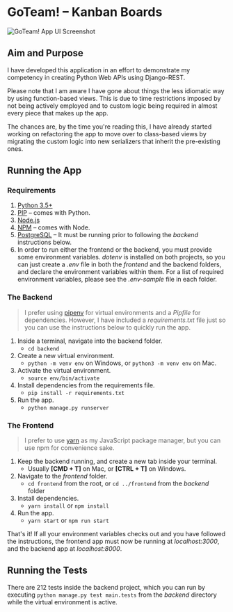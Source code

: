 # GoTeam! – Kanban Boards
![GoTeam! App UI Screenshot](https://i.ibb.co/nCty58P/Screenshot-2021-04-29-at-19-20-34.png)

## Aim and Purpose
I have developed this application in an effort to demonstrate my competency in creating Python Web APIs using Django-REST.

Please note that I am aware I have gone about things the less idiomatic way by using function-based views. This is due to 
time restrictions imposed by not being actively employed and to custom logic being required in almost every piece that 
makes up the app.

The chances are, by the time you're reading this, I have already started working on refactoring the app to move over to 
class-based views by migrating the custom logic into new serializers that inherit the pre-existing ones.

## Running the App
### Requirements
1. [Python 3.5+](https://www.python.org/downloads/release/python-390/)
2. [PIP](https://pypi.org/project/pip/) – comes with Python.
3. [Node.js](https://nodejs.org/en/)
4. [NPM](https://www.npmjs.com/get-npm) – comes with Node.
5. [PostgreSQL](https://www.postgresql.org/) – It must be running prior to following the *backend* instructions below.
6. In order to run either the frontend or the backend, you must provide some environment variables. *dotenv* is installed
on both projects, so you can just create a *.env* file in both the *frontend* and the backend folders, and declare the environment
variables within them. For a list of required environment variables, please see the *.env-sample* file in each folder.

### The Backend
> I prefer using [pipenv](https://pypi.org/project/pipenv/) for virtual environments and a *Pipfile* for dependencies.
However, I have included a *requirements.txt* file just so you can use the instructions below to quickly run the app.

1. Inside a terminal, navigate into the backend folder. 
    - `cd backend`
2. Create a new virtual environment. 
    - `python -m venv env` on Windows, or `python3 -m venv env` on Mac.
3. Activate the virtual environment.
    - `source env/bin/activate`
4. Install dependencies from the requirements file.
    - `pip install -r requirements.txt`
5. Run the app.
    - `python manage.py runserver`
    
### The Frontend
> I prefer to use [yarn](https://yarnpkg.com) as my JavaScript package manager, but you can use npm for convenience sake.
1. Keep the backend running, and create a new tab inside your terminal.
    - Usually **[CMD + T]** on Mac, or **[CTRL + T]** on Windows.
2. Navigate to the *frontend* folder.
    - `cd frontend` from the root, or `cd ../frontend` from the *backend* folder
3. Install dependencies.
    - `yarn install` or `npm install`
4. Run the app.
    - `yarn start` or `npm run start`
    
That's it! If all your environment variables checks out and you have followed the instructions, the frontend app must now be
running at *localhost:3000*, and the backend app at *localhost:8000*.

## Running the Tests
There are 212 tests inside the backend project, which you can run by executing `python manage.py test main.tests` from the
*backend* directory while the virtual environment is active.
